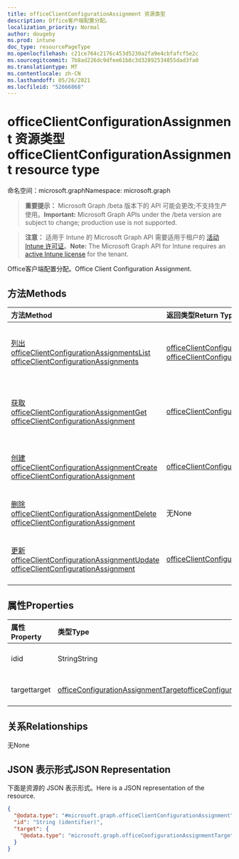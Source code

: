 ```yaml
---
title: officeClientConfigurationAssignment 资源类型
description: Office客户端配置分配。
localization_priority: Normal
author: dougeby
ms.prod: intune
doc_type: resourcePageType
ms.openlocfilehash: c21ce764c2176c453d5230a2fa9e4cbfafcf5e2c
ms.sourcegitcommit: 7b8ad226dc9dfee61b8c3d32892534855dad3fa0
ms.translationtype: MT
ms.contentlocale: zh-CN
ms.lasthandoff: 05/26/2021
ms.locfileid: "52666868"
---
```

# <a name="officeclientconfigurationassignment-resource-type"></a><span data-ttu-id="5275c-103">officeClientConfigurationAssignment 资源类型</span><span class="sxs-lookup"><span data-stu-id="5275c-103">officeClientConfigurationAssignment resource type</span></span>

<span data-ttu-id="5275c-104">命名空间：microsoft.graph</span><span class="sxs-lookup"><span data-stu-id="5275c-104">Namespace: microsoft.graph</span></span>

> <span data-ttu-id="5275c-105">**重要提示：** Microsoft Graph /beta 版本下的 API 可能会更改;不支持生产使用。</span><span class="sxs-lookup"><span data-stu-id="5275c-105">**Important:** Microsoft Graph APIs under the /beta version are subject to change; production use is not supported.</span></span>

> <span data-ttu-id="5275c-106">**注意：** 适用于 Intune 的 Microsoft Graph API 需要适用于租户的 [活动 Intune 许可证](https://go.microsoft.com/fwlink/?linkid=839381)。</span><span class="sxs-lookup"><span data-stu-id="5275c-106">**Note:** The Microsoft Graph API for Intune requires an [active Intune license](https://go.microsoft.com/fwlink/?linkid=839381) for the tenant.</span></span>

<span data-ttu-id="5275c-107">Office客户端配置分配。</span><span class="sxs-lookup"><span data-stu-id="5275c-107">Office Client Configuration Assignment.</span></span>

## <a name="methods"></a><span data-ttu-id="5275c-108">方法</span><span class="sxs-lookup"><span data-stu-id="5275c-108">Methods</span></span>
|<span data-ttu-id="5275c-109">方法</span><span class="sxs-lookup"><span data-stu-id="5275c-109">Method</span></span>|<span data-ttu-id="5275c-110">返回类型</span><span class="sxs-lookup"><span data-stu-id="5275c-110">Return Type</span></span>|<span data-ttu-id="5275c-111">说明</span><span class="sxs-lookup"><span data-stu-id="5275c-111">Description</span></span>|
|:---|:---|:---|
|[<span data-ttu-id="5275c-112">列出 officeClientConfigurationAssignments</span><span class="sxs-lookup"><span data-stu-id="5275c-112">List officeClientConfigurationAssignments</span></span>](../api/intune-cirrus-officeclientconfigurationassignment-list.md)|<span data-ttu-id="5275c-113">[officeClientConfigurationAssignment](../resources/intune-cirrus-officeclientconfigurationassignment.md) 集合</span><span class="sxs-lookup"><span data-stu-id="5275c-113">[officeClientConfigurationAssignment](../resources/intune-cirrus-officeclientconfigurationassignment.md) collection</span></span>|<span data-ttu-id="5275c-114">列出 [officeClientConfigurationAssignment](../resources/intune-cirrus-officeclientconfigurationassignment.md) 对象的属性和关系。</span><span class="sxs-lookup"><span data-stu-id="5275c-114">List properties and relationships of the [officeClientConfigurationAssignment](../resources/intune-cirrus-officeclientconfigurationassignment.md) objects.</span></span>|
|[<span data-ttu-id="5275c-115">获取 officeClientConfigurationAssignment</span><span class="sxs-lookup"><span data-stu-id="5275c-115">Get officeClientConfigurationAssignment</span></span>](../api/intune-cirrus-officeclientconfigurationassignment-get.md)|[<span data-ttu-id="5275c-116">officeClientConfigurationAssignment</span><span class="sxs-lookup"><span data-stu-id="5275c-116">officeClientConfigurationAssignment</span></span>](../resources/intune-cirrus-officeclientconfigurationassignment.md)|<span data-ttu-id="5275c-117">读取 [officeClientConfigurationAssignment](../resources/intune-cirrus-officeclientconfigurationassignment.md) 对象的属性和关系。</span><span class="sxs-lookup"><span data-stu-id="5275c-117">Read properties and relationships of the [officeClientConfigurationAssignment](../resources/intune-cirrus-officeclientconfigurationassignment.md) object.</span></span>|
|[<span data-ttu-id="5275c-118">创建 officeClientConfigurationAssignment</span><span class="sxs-lookup"><span data-stu-id="5275c-118">Create officeClientConfigurationAssignment</span></span>](../api/intune-cirrus-officeclientconfigurationassignment-create.md)|[<span data-ttu-id="5275c-119">officeClientConfigurationAssignment</span><span class="sxs-lookup"><span data-stu-id="5275c-119">officeClientConfigurationAssignment</span></span>](../resources/intune-cirrus-officeclientconfigurationassignment.md)|<span data-ttu-id="5275c-120">创建新的 [officeClientConfigurationAssignment](../resources/intune-cirrus-officeclientconfigurationassignment.md) 对象。</span><span class="sxs-lookup"><span data-stu-id="5275c-120">Create a new [officeClientConfigurationAssignment](../resources/intune-cirrus-officeclientconfigurationassignment.md) object.</span></span>|
|[<span data-ttu-id="5275c-121">删除 officeClientConfigurationAssignment</span><span class="sxs-lookup"><span data-stu-id="5275c-121">Delete officeClientConfigurationAssignment</span></span>](../api/intune-cirrus-officeclientconfigurationassignment-delete.md)|<span data-ttu-id="5275c-122">无</span><span class="sxs-lookup"><span data-stu-id="5275c-122">None</span></span>|<span data-ttu-id="5275c-123">删除 [officeClientConfigurationAssignment](../resources/intune-cirrus-officeclientconfigurationassignment.md)。</span><span class="sxs-lookup"><span data-stu-id="5275c-123">Deletes a [officeClientConfigurationAssignment](../resources/intune-cirrus-officeclientconfigurationassignment.md).</span></span>|
|[<span data-ttu-id="5275c-124">更新 officeClientConfigurationAssignment</span><span class="sxs-lookup"><span data-stu-id="5275c-124">Update officeClientConfigurationAssignment</span></span>](../api/intune-cirrus-officeclientconfigurationassignment-update.md)|[<span data-ttu-id="5275c-125">officeClientConfigurationAssignment</span><span class="sxs-lookup"><span data-stu-id="5275c-125">officeClientConfigurationAssignment</span></span>](../resources/intune-cirrus-officeclientconfigurationassignment.md)|<span data-ttu-id="5275c-126">更新 [officeClientConfigurationAssignment 对象](../resources/intune-cirrus-officeclientconfigurationassignment.md) 的属性。</span><span class="sxs-lookup"><span data-stu-id="5275c-126">Update the properties of a [officeClientConfigurationAssignment](../resources/intune-cirrus-officeclientconfigurationassignment.md) object.</span></span>|

## <a name="properties"></a><span data-ttu-id="5275c-127">属性</span><span class="sxs-lookup"><span data-stu-id="5275c-127">Properties</span></span>
|<span data-ttu-id="5275c-128">属性</span><span class="sxs-lookup"><span data-stu-id="5275c-128">Property</span></span>|<span data-ttu-id="5275c-129">类型</span><span class="sxs-lookup"><span data-stu-id="5275c-129">Type</span></span>|<span data-ttu-id="5275c-130">说明</span><span class="sxs-lookup"><span data-stu-id="5275c-130">Description</span></span>|
|:---|:---|:---|
|<span data-ttu-id="5275c-131">id</span><span class="sxs-lookup"><span data-stu-id="5275c-131">id</span></span>|<span data-ttu-id="5275c-132">String</span><span class="sxs-lookup"><span data-stu-id="5275c-132">String</span></span>|<span data-ttu-id="5275c-133">OfficeConfigurationAssignment 的 ID。</span><span class="sxs-lookup"><span data-stu-id="5275c-133">Id of the OfficeConfigurationAssignment.</span></span>|
|<span data-ttu-id="5275c-134">target</span><span class="sxs-lookup"><span data-stu-id="5275c-134">target</span></span>|[<span data-ttu-id="5275c-135">officeConfigurationAssignmentTarget</span><span class="sxs-lookup"><span data-stu-id="5275c-135">officeConfigurationAssignmentTarget</span></span>](../resources/intune-cirrus-officeconfigurationassignmenttarget.md)|<span data-ttu-id="5275c-136">由管理员定义的目标分配。</span><span class="sxs-lookup"><span data-stu-id="5275c-136">The target assignment defined by the admin.</span></span>|

## <a name="relationships"></a><span data-ttu-id="5275c-137">关系</span><span class="sxs-lookup"><span data-stu-id="5275c-137">Relationships</span></span>
<span data-ttu-id="5275c-138">无</span><span class="sxs-lookup"><span data-stu-id="5275c-138">None</span></span>
## <a name="json-representation"></a><span data-ttu-id="5275c-139">JSON 表示形式</span><span class="sxs-lookup"><span data-stu-id="5275c-139">JSON Representation</span></span>
<span data-ttu-id="5275c-140">下面是资源的 JSON 表示形式。</span><span class="sxs-lookup"><span data-stu-id="5275c-140">Here is a JSON representation of the resource.</span></span>
<!-- {
  "blockType": "resource",
  "keyProperty": "id",
  "@odata.type": "microsoft.graph.officeClientConfigurationAssignment"
}
-->
``` json
{
  "@odata.type": "#microsoft.graph.officeClientConfigurationAssignment",
  "id": "String (identifier)",
  "target": {
    "@odata.type": "microsoft.graph.officeConfigurationAssignmentTarget"
  }
}
```




